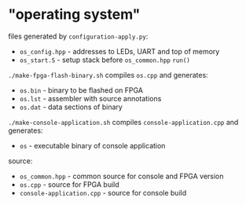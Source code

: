 # "operating system"

files generated by `configuration-apply.py`:
* `os_config.hpp` - addresses to LEDs, UART and top of memory
* `os_start.S` - setup stack before `os_common.hpp` `run()`

`./make-fpga-flash-binary.sh` compiles `os.cpp` and generates:
* `os.bin` - binary to be flashed on FPGA
* `os.lst` - assembler with source annotations
* `os.dat` - data sections of binary

`./make-console-application.sh` compiles `console-application.cpp` and generates:
* `os` - executable binary of console application

source:
* `os_common.hpp` - common source for console and FPGA version
* `os.cpp` - source for FPGA build
* `console-application.cpp` - source for console build